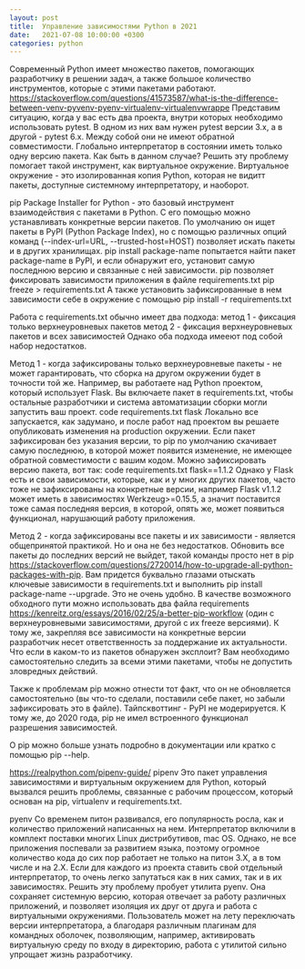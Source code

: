 ```yaml
---
layout: post
title:  Управление зависимостями Python в 2021
date:   2021-07-08 10:00:00 +0300
categories: python
---
```


Современный Python имеет множество пакетов, помогающих разработчику в решении задач, а также большое количество инструментов, которые с этими пакетами работают. https://stackoverflow.com/questions/41573587/what-is-the-difference-between-venv-pyvenv-pyenv-virtualenv-virtualenvwrappe
Представим ситуацию, когда у вас есть два проекта, внутри которых необходимо использовать pytest. В одном из них вам нужен pytest версии 3.x, а в другой - pytest 6.x. Между собой они не имеют обратной совместимости. Глобально интерпретатор в состоянии иметь только одну версию пакета. Как быть в данном случае? Решить эту проблему помогает такой инструмент, как виртуальное окружение. Виртуальное окружение - это изолированная копия Python, которая не видитт пакеты, доступные системному интерпретатору, и наоборот. 

pip
Package Installer for Python - это базовый инструмент взаимодействия с пакетами в Python. С его помощью можно устанавливать конкретные версии пакетов. По умолчанию он ищет пакеты в PyPI (Python Package Index), но с помощью различных опций команд (--index-url=URL, --trusted-host=HOST) позволяет искать пакеты и в других хранилищах.
pip install package-name
попытается найти пакет package-name в PyPI, и если обнаружит его, установит самую последнюю версию и связанные с ней зависимости. 
pip позволяет фиксировать зависимости приложения в файле requirements.txt
pip freeze > requirements.txt
А также установить зафиксированные в нем зависимости себе в окружение с помощью
pip install -r requirements.txt

Работа с requirements.txt обычно имеет два подхода:
метод 1 - фиксация только верхнеуровневых пакетов
метод 2 - фиксация верхнеуровневых пакетов и всех зависимостей
Однако оба подхода имееют под собой набор недостатков. 

Метод 1 - когда зафиксированы только верхнеуровневые пакеты - не может гарантировать, что сборка на другом окружении будет в точности той же. Например, вы работаете над Python проектом, который использует Flask. Вы включаете пакет в requirements.txt, чтобы остальные разработчики и система автоматизации сборки могли запустить ваш проект. 
code requirements.txt
flask
Локально все запускается, как задумано, и после работ над проектом вы решаете опубликовать изменения на production окружении. Если пакет зафиксирован без указания версии, то pip по умолчанию скачивает самую последнюю, в которой может появится изменение, не имеющее обратной совместимости с вашим кодом. Можно зафиксировать версию пакета, вот так:
code requirements.txt
flask==1.1.2
Однако у Flask есть и свои зависимости, которые, как и у многих других пакетов, часто тоже не зафиксированы на конкретные версии, например Flask v1.1.2 может иметь в зависимостях Werkzeug>=0.15.5, а значит поставится тоже самая последняя версия, в которой, опять же, может появиться функционал, нарушающий работу приложения. 

Метод 2 - когда зафиксированы все пакеты и их зависимости - является общепринятой практикой. Но и она не без недостатков. Обновить все пакеты до последних версий не выйдет, такой команды просто нет в pip https://stackoverflow.com/questions/2720014/how-to-upgrade-all-python-packages-with-pip. Вам придется буквально глазами отыскать ключевые зависимости в requirements.txt и выполнить pip install package-name --upgrade. Это не очень удобно. В качестве возможного обходного пути можно использовать два файла requirements https://kenreitz.org/essays/2016/02/25/a-better-pip-workflow (один с верхнеуровневыми зависимостями, другой с их freeze версиями). К тому же, закрепляя все зависимости на конкретные версии разработчик несет ответственность за поддержание их актуальности. Что если в каком-то из пакетов обнаружен эксплоит? Вам необходимо самостоятельно следить за всеми этими пакетами, чтобы не допустить зловредных действий. 

Также к проблемам pip можно отнести тот факт, что он не обновляется самостоятельно (вы что-то сделали, поставили себе пакет, но забыли зафиксировать это в файле). Тайпсквоттинг - PyPI не модерируется. К тому же, до 2020 года, pip не имел встроенного функционал разрешения зависимостей.

О pip можно больше узнать подробно в документации или кратко с помощью pip --help.


https://realpython.com/pipenv-guide/
pipenv
Это пакет управления зависимостями и виртуальным окружением для Python, который вызвался решить проблемы, связанные с рабочим процессом, который основан на pip, virtualenv и requirements.txt.

pyenv
Со временем питон развивался, его популярность росла, как и количество приложений написанных на нем. Интерпретатор включили в комплект поставки многих Linux дистрибутивов, mac OS. Однако, не все приложения поспевали за развитием языка, поэтому огромное количество кода до сих пор работает не только на питон 3.X, а в том числе и на 2.X. Если для каждого из проекта ставить свой отдельный интерпретатор, то очень легко запутаться как в них самих, так и в их зависимостях. Решить эту проблему пробует утилита pyenv. Она сохраняет системную версию, которая отвечает за работу различных приложений, и позволяет изоляция их друг от друга и работа с виртуальными окружениями. Пользователь может на лету переключать версии интерпретатора, а благодаря различным плагинам для командных оболочек, позволяющим, например, активировать виртуальную среду по входу в директорию, работа с утилитой сильно упрощает жизнь разработчику.
